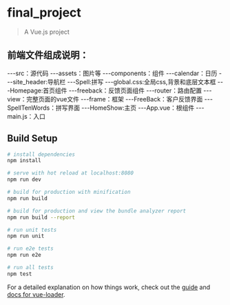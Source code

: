 # final_project

> A Vue.js project

## 前端文件组成说明：
---src：源代码
    ---assets：图片等
    ---components：组件
        ---calendar：日历
        ---site_header:导航栏
        ---Spell:拼写
        ---global.css:全局css,背景和底层文本框
        ---Homepage:首页组件
        ---freeback：反馈页面组件
    ---router：路由配置
    ---view：完整页面的vue文件
        ---frame：框架
        ---FreeBack：客户反馈界面
        ---SpellTenWords：拼写界面
        ---HomeShow:主页
    ---App.vue：根组件
    ---main.js：入口
    

## Build Setup

``` bash
# install dependencies
npm install

# serve with hot reload at localhost:8080
npm run dev

# build for production with minification
npm run build

# build for production and view the bundle analyzer report
npm run build --report

# run unit tests
npm run unit

# run e2e tests
npm run e2e

# run all tests
npm test
```

For a detailed explanation on how things work, check out the [guide](http://vuejs-templates.github.io/webpack/) and [docs for vue-loader](http://vuejs.github.io/vue-loader).
